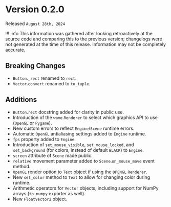 # Version 0.2.0
Released `August 28th, 2024`

!!! info
    This information was gathered after looking retroactively at the source code and comparing this to the previous version; changelogs were not generated at the time of this release. Information may not be completely accurate.

## Breaking Changes
- `Button`.`_rect` renamed to `rect`.
- `Vector`.`convert` renamed to `to_tuple`.

## Additions
- `Button`.`rect` docstring added for clarity in public use.
- Introduction of the `wame`.`Renderer` to select which graphics API to use (`OpenGL` or `Pygame`).
- New custom errors to reflect `Engine`/`Scene` runtime errors.
- Automatic `OpenGL` antialiasing settings added to `Engine` runtime.
- `fps` property added to `Engine`.
- Introduction of `set_mouse_visible`, `set_mouse_locked`, and `set_background` (for colors, instead of default `BLACK`) to `Engine`.
- `screen` attribute of `Scene` made public.
- `relative` movement parameter added to `Scene`.`on_mouse_move` event method.
- `OpenGL` render option to `Text` object if using the `OPENGL` `Renderer`.
- New `set_color` method to `Text` to allow for changing color during runtime.
- Arithmetic operators for `Vector` objects, including support for NumPy arrays (`to_numpy` exporter as well).
- New `FloatVector2` object.